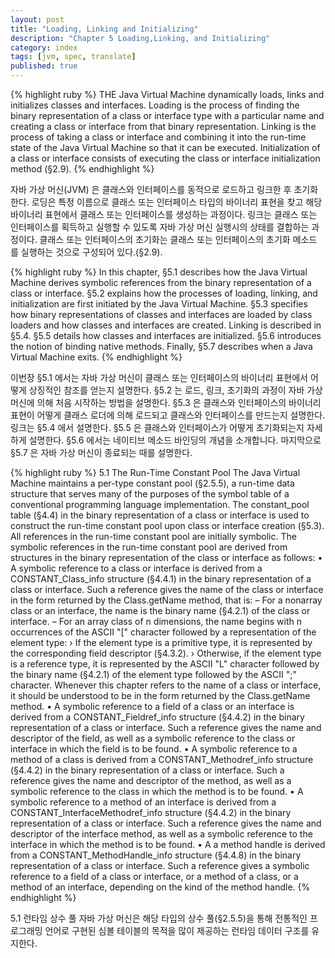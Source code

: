 ```yaml
---
layout: post
title: "Loading, Linking and Initializing"
description: "Chapter 5 Loading,Linking, and Initializing"
category: index
tags: [jvm, spec, translate]
published: true
---
```


{% highlight ruby %}
THE Java Virtual Machine dynamically loads, links and initializes classes and
interfaces. Loading is the process of finding the binary representation of a class
or interface type with a particular name and creating a class or interface from
that binary representation. Linking is the process of taking a class or interface and
combining it into the run-time state of the Java Virtual Machine so that it can be
executed. Initialization of a class or interface consists of executing the class or
interface initialization method <clinit> (§2.9).
{% endhighlight %}

자바 가상 머신(JVM) 은 클래스와 인터페이스를 동적으로 로드하고 링크한 후 초기화 한다.
로딩은 특정 이름으로 클래스 또는 인터페이스 타입의 바이너리 표현을 찾고 해당 바이너리 표현에서 클래스 또는 인터페이스를 생성하는 과정이다.
링크는 클래스 또는 인터페이스를 획득하고 실행할 수 있도록 자바 가상 머신 실행시의 상태를 결합하는 과정이다.
클래스 또는 인터페이스의 초기화는 클래스 또는 인터페이스의 초기화 메소드 <clinit> 를 실행하는 것으로 구성되어 있다.(§2.9).

{% highlight ruby %}
In this chapter, §5.1 describes how the Java Virtual Machine derives symbolic
references from the binary representation of a class or interface. §5.2 explains
how the processes of loading, linking, and initialization are first initiated by the
Java Virtual Machine. §5.3 specifies how binary representations of classes and
interfaces are loaded by class loaders and how classes and interfaces are created.
Linking is described in §5.4. §5.5 details how classes and interfaces are initialized.
§5.6 introduces the notion of binding native methods. Finally, §5.7 describes when
a Java Virtual Machine exits.
{% endhighlight %}

이번장 §5.1 에서는 자바 가상 머신이 클래스 또는 인터페이스의 바이너리 표현에서 어떻게 상징적인 참조를 얻는지 설명한다.
§5.2 는 로드, 링크, 초기화의 과정이 자바 가상 머신에 의해 처음 시작하는 방법을 설명한다.
§5.3 은 클래스와 인터페이스의 바이너리 표현이 어떻게 클래스 로더에 의해 로드되고 클래스와 인터페이스를 만드는지 설명한다.
링크는 §5.4 에서 설명한다. §5.5 은 클래스와 인터페이스가 어떻게 초기화되는지 자세하게 설명한다.
§5.6 에서는 네이티브 메소드 바인딩의 개념을 소개합니다. 마지막으로 §5.7 은 자바 가상 머신이 종료되는 때를 설명한다.

{% highlight ruby %}
5.1 The Run-Time Constant Pool
The Java Virtual Machine maintains a per-type constant pool (§2.5.5), a run-time
data structure that serves many of the purposes of the symbol table of a conventional
programming language implementation.
The constant_pool table (§4.4) in the binary representation of a class or interface
is used to construct the run-time constant pool upon class or interface creation
(§5.3). All references in the run-time constant pool are initially symbolic. The
symbolic references in the run-time constant pool are derived from structures in
the binary representation of the class or interface as follows:
• A symbolic reference to a class or interface is derived from a
CONSTANT_Class_info structure (§4.4.1) in the binary representation of a class
or interface. Such a reference gives the name of the class or interface in the form
returned by the Class.getName method, that is:
– For a nonarray class or an interface, the name is the binary name (§4.2.1) of
the class or interface.
– For an array class of n dimensions, the name begins with n occurrences of the
ASCII "[" character followed by a representation of the element type:
› If the element type is a primitive type, it is represented by the corresponding
field descriptor (§4.3.2).
› Otherwise, if the element type is a reference type, it is represented by the
ASCII "L" character followed by the binary name (§4.2.1) of the element
type followed by the ASCII ";" character.
Whenever this chapter refers to the name of a class or interface, it should be
understood to be in the form returned by the Class.getName method.
• A symbolic reference to a field of a class or an interface is derived from a
CONSTANT_Fieldref_info structure (§4.4.2) in the binary representation of a
class or interface. Such a reference gives the name and descriptor of the field,
as well as a symbolic reference to the class or interface in which the field is to
be found.
• A symbolic reference to a method of a class is derived from a
CONSTANT_Methodref_info structure (§4.4.2) in the binary representation of a
class or interface. Such a reference gives the name and descriptor of the method,
as well as a symbolic reference to the class in which the method is to be found.
• A symbolic reference to a method of an interface is derived from
a CONSTANT_InterfaceMethodref_info structure (§4.4.2) in the binary
representation of a class or interface. Such a reference gives the name and
descriptor of the interface method, as well as a symbolic reference to the interface
in which the method is to be found.
• A
a method handle is derived from a
CONSTANT_MethodHandle_info structure (§4.4.8) in the binary representation of
a class or interface. Such a reference gives a symbolic reference to a field of a
class or interface, or a method of a class, or a method of an interface, depending
on the kind of the method handle.
{% endhighlight %}

5.1 런타임 상수 풀
자바 가상 머신은 해당 타입의 상수 풀(§2.5.5)을 통해 전통적인 프로그래밍 언어로 구현된 심볼 테이블의 목적을 많이 제공하는 런타임 데이터 구조를 유지한다.

